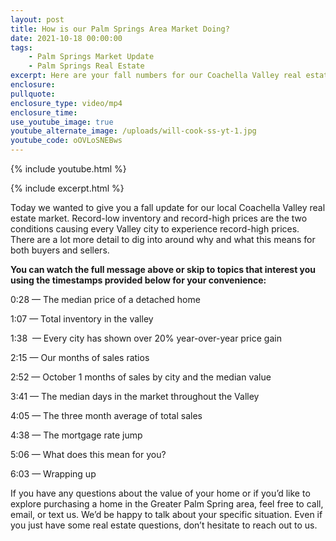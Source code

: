 ```yaml
---
layout: post
title: How is our Palm Springs Area Market Doing?
date: 2021-10-18 00:00:00
tags:
    - Palm Springs Market Update
    - Palm Springs Real Estate
excerpt: Here are your fall numbers for our Coachella Valley real estate market.
enclosure:
pullquote:
enclosure_type: video/mp4
enclosure_time:
use_youtube_image: true
youtube_alternate_image: /uploads/will-cook-ss-yt-1.jpg
youtube_code: oOVLoSNEBws
---
```

{% include youtube.html %}

{% include excerpt.html %}

Today we wanted to give you a fall update for our local Coachella Valley real estate market. Record-low inventory and record-high prices are the two conditions causing every Valley city to experience record-high prices. There are a lot more detail to dig into around why and what this means for both buyers and sellers.

**You can watch the full message above or skip to topics that interest you using the timestamps provided below for your convenience:**

0:28 — The median price of a detached home

1:07 — Total inventory in the valley

1:38&nbsp; — Every city has shown over 20% year-over-year price gain

2:15 — Our months of sales ratios

2:52 — October 1 months of sales by city and the median value

3:41 — The median days in the market throughout the Valley

4:05 — The three month average of total sales

4:38 — The mortgage rate jump

5:06 — What does this mean for you?

6:03 — Wrapping up

If you have any questions about the value of your home or if you’d like to explore purchasing a home in the Greater Palm Spring area, feel free to call, email, or text us. We’d be happy to talk about your specific situation. Even if you just have some real estate questions, don’t hesitate to reach out to us.
